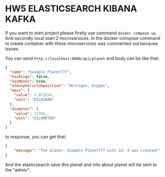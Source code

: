 # HW5 ELASTICSEARCH KIBANA KAFKA

If you want to start project please firstly use command `docker compose up`.<br>
And secondly local start 2 microservices. 
In the docker-compose command to create container with these 
microservices was commented out because issues.

You can send `http://localhost:8080/api/planet`
and body can be like that:
```json
{
  "name": "Example Planet777",
  "hasRings": false,
  "hasMoons": true,
  "atmosphericComposition": "Nitrogen, Oxygen",
  "mass": {
    "value": 5.972E24,
    "unit": "KILOGRAM"
  },
  "diameter": {
    "value": 12742,
    "unit": "KILOMETER"
  }
}

```

to response, you can get that:
```json
{
    "message": "The planet: Example Planet777 with id: 4 was created!"
}
```
And the elasticsearch save this planet and info about planet will be sent to the "admin". 

